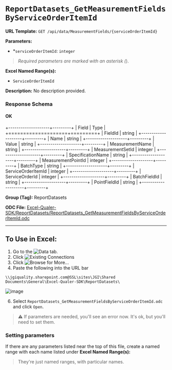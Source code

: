 # `ReportDatasets_GetMeasurementFieldsByServiceOrderItemId`

**URL Template:**
`GET /api/data/MeasurementFields/{serviceOrderItemId}`

**Parameters:**
- *`serviceOrderItemId`: `integer`


> *Required parameters are marked with an asterisk (*).

**Excel Named Range(s):**
- `ServiceOrderItemId`


**Description:**
No description provided.

### Response Schema

#### OK

+--------------------+---------+
| Field              | Type    |
+====================+=========+
| FieldId            | string  |
+--------------------+---------+
| Name               | string  |
+--------------------+---------+
| Value              | string  |
+--------------------+---------+
| MeasurementName    | string  |
+--------------------+---------+
| MeasurementSetId   | integer |
+--------------------+---------+
| SpecificationName  | string  |
+--------------------+---------+
| MeasurementPointId | integer |
+--------------------+---------+
| BatchType          | string  |
+--------------------+---------+
| ServiceOrderItemId | integer |
+--------------------+---------+
| ServiceOrderId     | integer |
+--------------------+---------+
| BatchFieldId       | string  |
+--------------------+---------+
| PointFieldId       | string  |
+--------------------+---------+

**Group (Tag):**
ReportDatasets

**ODC File:**
[Excel-Qualer-SDK/ReportDatasets/ReportDatasets_GetMeasurementFieldsByServiceOrderItemId.odc](https://github.com/Johnson-Gage-Inspection-Inc/qualer-sdk-odc/blob/main/Excel-Qualer-SDK/ReportDatasets/ReportDatasets_GetMeasurementFieldsByServiceOrderItemId.odc)

---

To Use in Excel:
---

1. Go to the ![`Data`](https://github.com/user-attachments/assets/da437a70-57b3-4c5b-bb01-4910ece19ed1)
 tab.
3. Click ![Existing Connections](https://github.com/user-attachments/assets/a2f1ed67-b2e0-4c23-ac90-68c870e60289)
4. Click ![`Browse for More...`](https://github.com/user-attachments/assets/8e698494-6865-41e7-b6fa-043aea81809a)
5. Paste the following into the URL bar
```
\\jgiquality.sharepoint.com@SSL\sites\JGI\Shared Documents\General\Excel-Qualer-SDK\ReportDatasets\
```

![image](https://github.com/user-attachments/assets/1e1a8d87-0377-446d-aaf5-d78562991db3)

6. Select `ReportDatasets_GetMeasurementFieldsByServiceOrderItemId.odc` and click `Open`.

> ⚠️ If parameters are needed, you'll see an error now. It's ok, but you'll need to set them.

### Setting parameters
If there are any parameters listed near the top of this file, create a named range with each name listed under **Excel Named Range(s):**
> They're just named ranges, with particular names.
